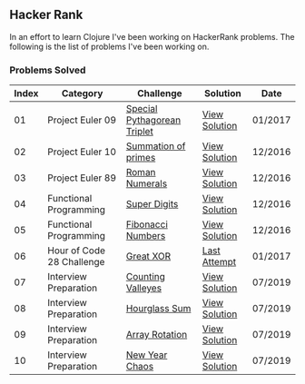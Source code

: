 ## Hacker Rank

In an effort to learn Clojure I've been working on HackerRank problems. The following is the list of problems I've been working on.

### Problems Solved

Index     |Category                   |Challenge                         | Solution             | Date
----------|---------------------------|----------------------------------| ---------------------| -------
01        | Project Euler 09          | [Special Pythagorean Triplet][9] | [View Solution][10]  | 01/2017
02        | Project Euler 10          | [Summation of primes][1]         | [View Solution][2]   | 12/2016
03        | Project Euler 89          | [Roman Numerals][3]              | [View Solution][4]   | 12/2016
04        | Functional Programming    | [Super Digits][5]                | [View Solution][6]   | 12/2016
05        | Functional Programming    | [Fibonacci Numbers][7]           | [View Solution][8]   | 12/2016
06        | Hour of Code 28 Challenge | [Great XOR][11]                  | [Last Attempt][12]   | 01/2017
07        | Interview Preparation     | [Counting Valleyes][13]          | [View Solution][14]  | 07/2019
08        | Interview Preparation     | [Hourglass Sum][15]              | [View Solution][16]  | 07/2019
09        | Interview Preparation     | [Array Rotation][17]             | [View Solution][18]  | 07/2019
10        | Interview Preparation     | [New Year Chaos][19]             | [View Solution][20]  | 07/2019

[1]:https://www.hackerrank.com/contests/projecteuler/challenges/euler010
[2]:https://github.com/edalorzo/hacker-rank-clojure/blob/master/src/project_euler/euler10.clj
[3]:https://www.hackerrank.com/contests/projecteuler/challenges/euler089
[4]:https://github.com/edalorzo/hacker-rank-clojure/blob/master/src/project_euler/euler89.clj
[5]:https://www.hackerrank.com/challenges/super-digit
[6]:https://github.com/edalorzo/hacker-rank-clojure/blob/master/src/func_proc/super_digits.clj
[7]:https://www.hackerrank.com/challenges/functional-programming-warmups-in-recursion---fibonacci-numbers
[8]:https://github.com/edalorzo/hacker-rank-clojure/blob/master/src/func_proc/fibonacci.clj
[9]:https://www.hackerrank.com/contests/projecteuler/challenges/euler009
[10]:https://github.com/edalorzo/hacker-rank-clojure/blob/master/src/project_euler/euler09.clj
[11]:https://www.hackerrank.com/contests/w28/challenges/the-great-xor
[12]:https://github.com/edalorzo/hacker-rank-clojure/blob/master/src/week_of_code/greatest_xor.clj
[13]:https://www.hackerrank.com/challenges/counting-valleys/problem
[14]:https://github.com/edalorzo/hacker-rank-clojure/blob/master/src/interview_prep/problem01.clj
[15]:https://www.hackerrank.com/challenges/2d-array/problem
[16]:https://github.com/edalorzo/hacker-rank-clojure/blob/master/src/interview_prep/problem02.clj
[17]:https://www.hackerrank.com/challenges/ctci-array-left-rotation/problem
[18]:https://github.com/edalorzo/hacker-rank-clojure/blob/master/src/interview_prep/problem03.clj
[19]:https://www.hackerrank.com/challenges/new-year-chaos/problem
[20]:https://github.com/edalorzo/hacker-rank-clojure/blob/master/src/interview_prep/problem04.clj
